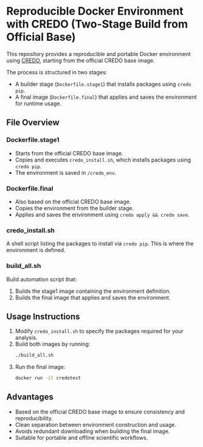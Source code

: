 # Reproducible Docker Environment with CREDO (Two-Stage Build from Official Base)

This repository provides a reproducible and portable Docker environment using [CREDO](https://github.com/CREDOProject/core), starting from the official CREDO base image.

The process is structured in two stages:
- A builder stage (`Dockerfile.stage1`) that installs packages using `credo pip`.
- A final image (`Dockerfile.final`) that applies and saves the environment for runtime usage.

## File Overview

### Dockerfile.stage1
- Starts from the official CREDO base image.
- Copies and executes `credo_install.sh`, which installs packages using `credo pip`.
- The environment is saved in `/credo_env`.

### Dockerfile.final
- Also based on the official CREDO base image.
- Copies the environment from the builder stage.
- Applies and saves the environment using `credo apply && credo save`.

### credo_install.sh
A shell script listing the packages to install via `credo pip`. This is where the environment is defined.

### build_all.sh
Build automation script that:
1. Builds the stage1 image containing the environment definition.
2. Builds the final image that applies and saves the environment.

## Usage Instructions

1. Modify `credo_install.sh` to specify the packages required for your analysis.
2. Build both images by running:
   ```bash
   ./build_all.sh
   ```
3. Run the final image:
   ```bash
   docker run -it credotest
   ```

## Advantages

- Based on the official CREDO base image to ensure consistency and reproducibility.
- Clean separation between environment construction and usage.
- Avoids redundant downloading when building the final image.
- Suitable for portable and offline scientific workflows.
